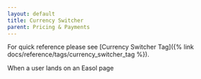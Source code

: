 ```yaml
---
layout: default
title: Currency Switcher
parent: Pricing & Payments
---
```


For quick reference please see [Currency Switcher Tag]({% link docs/reference/tags/currency_switcher_tag %}).

When a user lands on an Easol page 
